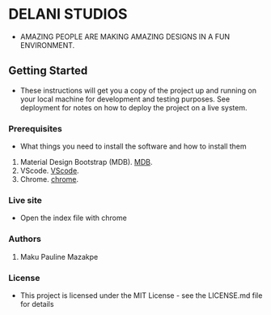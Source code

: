 # DELANI STUDIOS

- AMAZING PEOPLE ARE MAKING AMAZING DESIGNS IN A FUN ENVIRONMENT.

## Getting Started

- These instructions will get you a copy of the project up and running on your local machine for development and testing purposes. See deployment for notes on how to deploy the project on a live system.

### Prerequisites
- What things you need to install the software and how to install them

1. Material Design Bootstrap (MDB).  [MDB](https://mdbootstrap.com/).
2. VScode. [VScode](https://code.visualstudio.com/).
3. Chrome. [chrome](https://www.google.com/chrome/).

### Live site
- Open the index file with chrome

### Authors
1. Maku Pauline Mazakpe

### License
- This project is licensed under the MIT License - see the LICENSE.md file for details
